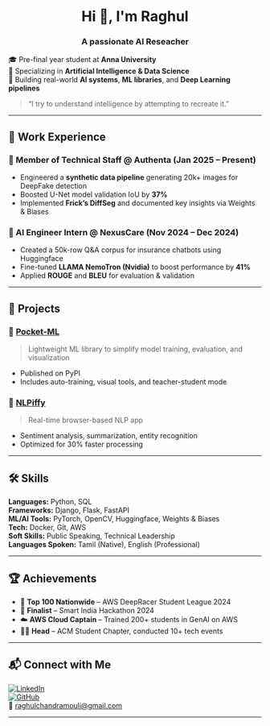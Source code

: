 <h1 align="center">Hi 👋, I'm Raghul</h1>
<h3 align="center">A passionate AI Reseacher</h3>


🎓 Pre-final year student at **Anna University**  
🧠 Specializing in **Artificial Intelligence & Data Science**  
🚀 Building real-world **AI systems**, **ML libraries**, and **Deep Learning pipelines**  

> “I try to understand intelligence by attempting to recreate it.”


---

## 💼 Work Experience

### 🔹 Member of Technical Staff @ Authenta (Jan 2025 – Present)
- Engineered a **synthetic data pipeline** generating 20k+ images for DeepFake detection
- Boosted U-Net model validation IoU by **37%**
- Implemented **Frick’s DiffSeg** and documented key insights via Weights & Biases

### 🔹 AI Engineer Intern @ NexusCare (Nov 2024 – Dec 2024)
- Created a 50k-row Q&A corpus for insurance chatbots using Huggingface
- Fine-tuned **LLAMA NemoTron (Nvidia)** to boost performance by **41%**
- Applied **ROUGE** and **BLEU** for evaluation & validation

---

## 🧪 Projects

### 🧠 [Pocket-ML](https://github.com/raghulchandramouli/pocket_ml)
> Lightweight ML library to simplify model training, evaluation, and visualization  
- Published on PyPI  
- Includes auto-training, visual tools, and teacher-student mode

### 💬 [NLPiffy](https://github.com/raghulchandramouli/NLPiiffy)
> Real-time browser-based NLP app  
- Sentiment analysis, summarization, entity recognition  
- Optimized for 30% faster processing

---

## 🛠️ Skills

**Languages:** Python, SQL  
**Frameworks:** Django, Flask, FastAPI  
**ML/AI Tools:** PyTorch, OpenCV, Huggingface, Weights & Biases  
**Tech:** Docker, Git, AWS  
**Soft Skills:** Public Speaking, Technical Leadership  
**Languages Spoken:** Tamil (Native), English (Professional)

---

## 🏆 Achievements

- 🥇 **Top 100 Nationwide** – AWS DeepRacer Student League 2024  
- 🧠 **Finalist** – Smart India Hackathon 2024  
- ☁️ **AWS Cloud Captain** – Trained 200+ students in GenAI on AWS  
- 🧑‍💻 **Head** – ACM Student Chapter, conducted 10+ tech events

---

## 📬 Connect with Me

[![LinkedIn](https://img.shields.io/badge/LinkedIn-blue?style=flat&logo=linkedin)](https://www.linkedin.com/in/raghul-chandramouli/)  
[![GitHub](https://img.shields.io/badge/GitHub-000?style=flat&logo=github)](https://github.com/raghulchandramouli)  
📧 raghulchandramouli@gmail.com

---

